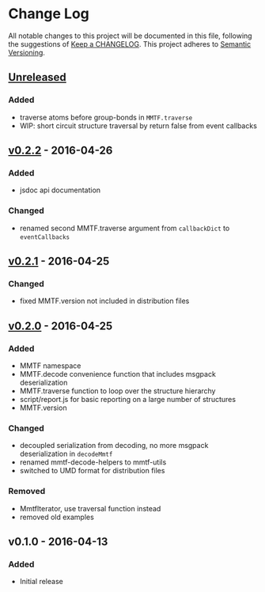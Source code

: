 # Change Log
All notable changes to this project will be documented in this file, following the suggestions of [Keep a CHANGELOG](http://keepachangelog.com/). This project adheres to [Semantic Versioning](http://semver.org/).


## [Unreleased]
### Added
- traverse atoms before group-bonds in `MMTF.traverse`
- WIP: short circuit structure traversal by return false from event callbacks


## [v0.2.2] - 2016-04-26
### Added
- jsdoc api documentation

### Changed
- renamed second MMTF.traverse argument from `callbackDict` to `eventCallbacks`


## [v0.2.1] - 2016-04-25
### Changed
- fixed MMTF.version not included in distribution files


## [v0.2.0] - 2016-04-25
### Added
- MMTF namespace
- MMTF.decode convenience function that includes msgpack deserialization
- MMTF.traverse function to loop over the structure hierarchy
- script/report.js for basic reporting on a large number of structures
- MMTF.version

### Changed
- decoupled serialization from decoding, no more msgpack deserialization in `decodeMmtf`
- renamed mmtf-decode-helpers to mmtf-utils
- switched to UMD format for distribution files

### Removed
- MmtfIterator, use traversal function instead
- removed old examples


## v0.1.0 - 2016-04-13
### Added
- Initial release


[Unreleased]: https://github.com/rcsb/mmtf-javascript/compare/v0.2.2...HEAD
[v0.2.2]: https://github.com/rcsb/mmtf-javascript/compare/v0.2.1...v0.2.2
[v0.2.1]: https://github.com/rcsb/mmtf-javascript/compare/v0.2.0...v0.2.1
[v0.2.0]: https://github.com/rcsb/mmtf-javascript/compare/v0.1.0...v0.2.0